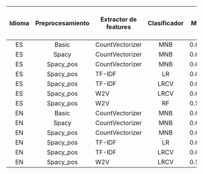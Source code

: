| Idioma | Preprocesamiento | Extractor de features | Clasificador | MCC   | Precision | Recall | F1 Score - Critical | F1 Score - Conspiracy | Macro F1-Score |
|:------:|:----------------:| --------------------- |:------------:| ----- | --------- | ------ | ------------------- | --------------------- | -------------- |
|   ES   |      Basic       | CountVectorizer       |     MNB      | 0.626 | 0.808     | 0.818  | 0.856               | 0.768                 | 0.812          |
|   ES   |      Spacy       | CountVectorizer       |     MNB      | 0.611 | 0.804     | 0.807  | 0.856               | 0.755                 | 0.805          |
|   ES   |    Spacy_pos     | CountVectorizer       |     MNB      | 0.637 | 0.818     | 0.819  | 0.867               | 0.77                  | 0.818          |
|   ES   |    Spacy_pos     | TF-IDF                |      LR      | 0.619 | 0.838     | 0.784  | 0.873               | 0.725                 | 0.799          |
|   ES   |    Spacy_pos     | TF-IDF                |     LRCV     | 0.677 | 0.856     | 0.822  | 0.889               | 0.779                 | 0.834          |
|   ES   |    Spacy_pos     | W2V                   |     LRCV     | 0.63  | 0.825     | 0.806  | 0.871               | 0.755                 | 0.813          |
|   ES   |    Spacy_pos     | W2V                   |      RF      | 0.587 | 0.83      | 0.761  |                     |                       |                |
|   EN   |      Basic       | CountVectorizer       |     MNB      | 0.658 | 0.831     | 0.828  | 0.883               | 0.775                 | 0.829          |
|   EN   |      Spacy       | CountVectorizer       |     MNB      | 0.618 | 0.82      | 0.798  | 0.875               | 0.739                 | 0.807          |
|   EN   |    Spacy_pos     | CountVectorizer       |     MNB      | 0.65  | 0.836     | 0.814  | 0.885               | 0.761                 | 0.823          |
|   EN   |    Spacy_pos     | TF-IDF                |      LR      | 0.626 | 0.866     | 0.768  | 0.884               | 0.698                 | 0.791          |
|   EN   |    Spacy_pos     | TF-IDF                |     LRCV     | 0.678 | 0.863     | 0.817  | 0.897               | 0.768                 | 0.833          |
|   EN   |    Spacy_pos     | W2V                   |     LRCV     | 0.583 | 0.817     | 0.768  | 0.869               | 0.697                 | 0.783          |
